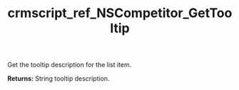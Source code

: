 ﻿---
title: crmscript_ref_NSCompetitor_GetTooltip
description: String NSCompetitor.GetTooltip()
intellisense: NSCompetitor.GetTooltip
keywords: NSCompetitor, GetTooltip
so.topic: reference
---

Get the tooltip description for the list item.

**Returns:** String tooltip description.

